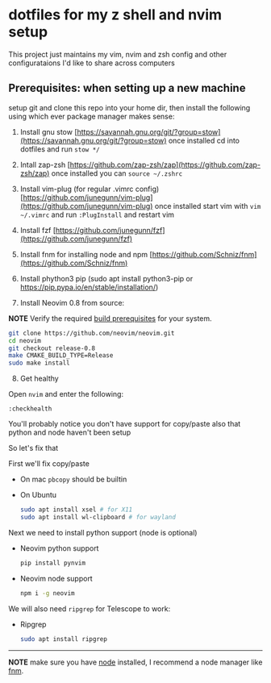 # dotfiles for my z shell and nvim setup

This project just maintains my vim, nvim and zsh config and other configurataions I'd like to share across computers

## Prerequisites: when setting up a new machine

setup git and clone this repo into your home dir, then install the following using which ever package manager makes sense:

1. Install gnu stow [https://savannah.gnu.org/git/?group=stow](https://savannah.gnu.org/git/?group=stow)
   once installed cd into dotfiles and run `stow */`

2. Intall zap-zsh [https://github.com/zap-zsh/zap](https://github.com/zap-zsh/zap)
   once installed you can `source ~/.zshrc`

3. Install vim-plug (for regular .vimrc config)
   [https://github.com/junegunn/vim-plug](https://github.com/junegunn/vim-plug)
	 once installed start vim with `vim ~/.vimrc` and run `:PlugInstall` and restart vim

4. Install fzf [https://github.com/junegunn/fzf](https://github.com/junegunn/fzf)

5. Install fnm for installing node and npm [https://github.com/Schniz/fnm](https://github.com/Schniz/fnm)

6. Install phython3 pip (sudo apt install python3-pip or https://pip.pypa.io/en/stable/installation/)

7. Install Neovim 0.8 from source:

**NOTE** Verify the required [build prerequisites](https://github.com/neovim/neovim/wiki/Building-Neovim#build-prerequisites) for your system.

```sh
git clone https://github.com/neovim/neovim.git
cd neovim
git checkout release-0.8
make CMAKE_BUILD_TYPE=Release
sudo make install
```

8. Get healthy

Open `nvim` and enter the following:

```
:checkhealth
```

You'll probably notice you don't have support for copy/paste also that python and node haven't been setup

So let's fix that

First we'll fix copy/paste

- On mac `pbcopy` should be builtin

- On Ubuntu

  ```sh
  sudo apt install xsel # for X11
  sudo apt install wl-clipboard # for wayland
  ```

Next we need to install python support (node is optional)

- Neovim python support

  ```sh
  pip install pynvim
  ```

- Neovim node support

  ```sh
  npm i -g neovim
  ```

We will also need `ripgrep` for Telescope to work:

- Ripgrep

  ```sh
  sudo apt install ripgrep
  ```

---

**NOTE** make sure you have [node](https://nodejs.org/en/) installed, I recommend a node manager like [fnm](https://github.com/Schniz/fnm).


